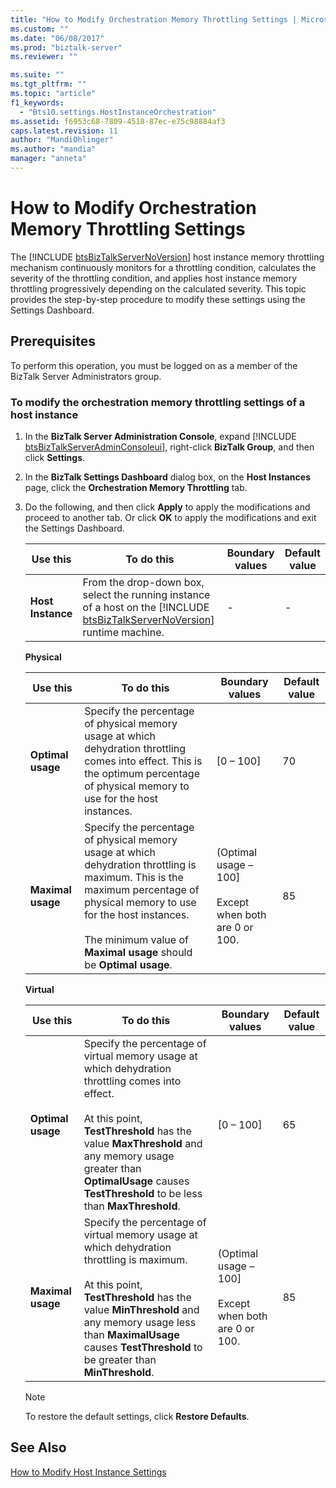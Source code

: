 ```yaml
---
title: "How to Modify Orchestration Memory Throttling Settings | Microsoft Docs"
ms.custom: ""
ms.date: "06/08/2017"
ms.prod: "biztalk-server"
ms.reviewer: ""

ms.suite: ""
ms.tgt_pltfrm: ""
ms.topic: "article"
f1_keywords: 
  - "Bts10.settings.HostInstanceOrchestration"
ms.assetid: f6953c68-7809-4518-87ec-e75c98884af3
caps.latest.revision: 11
author: "MandiOhlinger"
ms.author: "mandia"
manager: "anneta"
---
```

# How to Modify Orchestration Memory Throttling Settings
The [!INCLUDE [btsBizTalkServerNoVersion](../includes/btsbiztalkservernoversion-md.md)] host instance memory throttling mechanism continuously monitors for a throttling condition, calculates the severity of the throttling condition, and applies host instance memory throttling progressively depending on the calculated severity. This topic provides the step-by-step procedure to modify these settings using the Settings Dashboard.  

## Prerequisites  
 To perform this operation, you must be logged on as a member of the BizTalk Server Administrators group.  

### To modify the orchestration memory throttling settings of a host instance  

1. In the <strong>BizTalk Server Administration Console</strong>, expand [!INCLUDE [btsBizTalkServerAdminConsoleui](../includes/btsbiztalkserveradminconsoleui-md.md)], right-click <strong>BizTalk Group</strong>, and then click <strong>Settings</strong>.  

2. In the **BizTalk Settings Dashboard** dialog box, on the **Host Instances** page, click the **Orchestration Memory Throttling** tab.  

3. Do the following, and then click **Apply** to apply the modifications and proceed to another tab. Or click **OK** to apply the modifications and exit the Settings Dashboard.  


   |            Use this            |                                                                                To do this                                                                                 | Boundary values | Default value |
   |--------------------------------|---------------------------------------------------------------------------------------------------------------------------------------------------------------------------|-----------------|---------------|
   | <strong>Host Instance</strong> | From the drop-down box, select the running instance of a host on the [!INCLUDE [btsBizTalkServerNoVersion](../includes/btsbiztalkservernoversion-md.md)] runtime machine. |        -        |       -       |

    **Physical**  

   |Use this|To do this|Boundary values|Default value|  
   |--------------|----------------|---------------------|-------------------|  
   |**Optimal usage**|Specify the percentage of physical memory usage at which dehydration throttling comes into effect. This is the optimum percentage of physical memory to use for the host instances.|[0 – 100]|70|  
   |**Maximal usage**|Specify the percentage of physical memory usage at which dehydration throttling is maximum. This is the maximum percentage of physical memory to use for the host instances.<br /><br /> The minimum value of **Maximal usage** should be **Optimal usage**.|(Optimal usage – 100]<br /><br /> Except when both are 0 or 100.|85|  

    **Virtual**  

   |Use this|To do this|Boundary values|Default value|  
   |--------------|----------------|---------------------|-------------------|  
   |**Optimal usage**|Specify the percentage of virtual memory usage at which dehydration throttling comes into effect.<br /><br /> At this point, **TestThreshold** has the value **MaxThreshold** and any memory usage greater than **OptimalUsage** causes **TestThreshold** to be less than **MaxThreshold**.|[0 – 100]|65|  
   |**Maximal usage**|Specify the percentage of virtual memory usage at which dehydration throttling is maximum.<br /><br /> At this point, **TestThreshold** has the value **MinThreshold** and any memory usage less than **MaximalUsage** causes **TestThreshold** to be greater than **MinThreshold**.|(Optimal usage – 100]<br /><br /> Except when both are 0 or 100.|85|  

   > [!NOTE]
   >  To restore the default settings, click **Restore Defaults**.  

## See Also  
 [How to Modify Host Instance Settings](../core/how-to-modify-host-instance-settings.md)